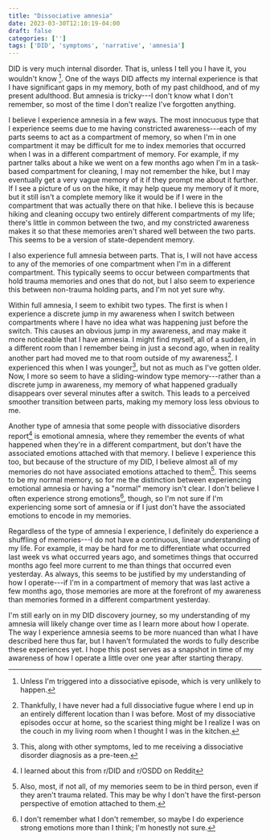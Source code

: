 ```yaml
---
title: "Dissociative amnesia"
date: 2023-03-30T12:10:19-04:00
draft: false
categories: ['']
tags: ['DID', 'symptoms', 'narrative', 'amnesia']
---
```



DID is very much internal disorder. That is, unless I tell you I have it, you wouldn't know [^1]. One of the ways DID affects my internal experience is that I have significant gaps in my memory, both of my past childhood, and of my present adulthood.
But amnesia is tricky---I don't know what I don't remember, so most of the time I don't realize I've forgotten anything.
[^1]: Unless I'm triggered into a dissociative episode, which is very unlikely to happen.

I believe I experience amnesia in a few ways.
The most innocuous type that I experience seems due to me having constricted awareness---each of my parts seems to act as a compartment of memory, so when I'm in one compartment it may be difficult for me to index memories that occurred when I was in a different compartment of memory. 
For example, if my partner talks about a hike we went on a few months ago when I'm in a task-based compartment for cleaning, I may not remember the hike, but I may eventually get a very vague memory of it if they prompt me about it further. If I see a picture of us on the hike, it may help queue my memory of it more, but it still isn't a complete memory like it would be if I were in the compartment that was actually there on that hike.
I believe this is because hiking and cleaning occupy two entirely different compartments of my life; there's little in common between the two, and my constricted awareness makes it so that these memories aren't shared well between the two parts. This seems to be a version of state-dependent memory.

I also experience full amnesia between parts. That is, I will not have access to any of the memories of one compartment when I'm in a different compartment. This typically seems to occur between compartments that hold trauma memories and ones that do not, but I also seem to experience this between non-trauma holding parts, and I'm not yet sure why.

Within full amnesia, I seem to exhibit two types. The first is when I experience a discrete jump in my awareness when I switch between compartments where I have no idea what was happening just before the switch. This causes an obvious jump in my awareness, and may make it more noticeable that I have amnesia. I might find myself, all of a sudden, in a different room than I remember being in just a second ago, when in reality another part had moved me to that room outside of my awareness[^5]. I experienced this when I was younger[^2], but not as much as I've gotten older. Now, I more so seem to have a sliding-window type memory---rather than a discrete jump in awareness, my memory of what happened gradually disappears over several minutes after a switch. This leads to a perceived smoother transition between parts, making my memory loss less obvious to me.

[^5]: Thankfully, I have never had a full dissociative fugue where I end up in an entirely different location than I was before. Most of my dissociative episodes occur at home, so the scariest thing might be I realize I was on the couch in my living room when I thought I was in the kitchen.
[^2]: This, along with other symptoms, led to me receiving a dissociative disorder diagnosis as a pre-teen. 

Another type of amnesia that some people with dissociative disorders report[^3] is emotional amnesia, where they remember the events of what happened when they're in a different compartment, but don't have the associated emotions attached with that memory. I believe I experience this too, but because of the structure of my DID, I believe almost all of my memories do not have associated emotions attached to them[^6]. This seems to be my normal memory, so for me 
the distinction between experiencing emotional amnesia or having a "normal" memory isn't clear. I don't believe I often experience strong emotions[^4], though, so I'm not sure if I'm experiencing some sort of amnesia or if I just don't have the associated emotions to encode in my memories. 
[^4]: I don't remember what I don't remember, so maybe I do experience strong emotions more than I think; I'm honestly not sure.
[^3]: I learned about this from r/DID and r/OSDD on Reddit
[^6]: Also, most, if not all, of my memories seem to be in third person, even if they aren't trauma related. This may be why I don't have the first-person perspective of emotion attached to them.

Regardless of the type of amnesia I experience, I definitely do experience a shuffling of memories---I do not have a continuous, linear understanding of my life. For example, it may be hard for me to differentiate what occurred last week vs what occurred years ago, and sometimes things that occurred months ago feel more current to me than things that occurred even yesterday. As always, this seems to be justified by my understanding of how I operate---if I'm in a compartment of memory that was last active a few months ago, those memories are more at the forefront of my awareness than memories formed in a different compartment yesterday. 

I'm still early on in my DID discovery journey, so my understanding of my amnesia will likely change over time as I learn more about how I operate. 
The way I experience amnesia seems to be more nuanced than what I have described here thus far, but I haven't formulated the words to fully describe these experiences yet.
I hope this post serves as a snapshot in time of my awareness of how I operate a little over one year after starting therapy.


<!--

How does one know if the way they experience the world is _normal_? It never even occurred to me that aspects my experience could be considered disordered until recently. Now that I'm aware, so much of my life makes sense. 



In fact, one way I can differentiate between my parts is by 

it isn't clear if I could be experiencing something different.

so out of context for a part of me that cleans because it seems like a different section of my life.

I personally see myself as having three types of amnesia.

This memory will not be clear, and often has a "not me" feeling associated with it---it can feel like I'm indexing someone else's memories

I'm used to living with a constricted internal awareness that realizing I have amensia isn't surprising to me much anymore---it seems to be a normal part of my 

I'm only aware I'm in a different compartment when looking back in time. In the moment-to-moment, I always feel like _me_. That is; my sense of "I" does not change. This is why I like to conceptualize my experience as me switching between different compartments rather than 

Now that I know what switching feels like, I realize that I have day-to-day amnesia. 

When I look backat the 

I also often have the experience of 
Memory is tricky. When I think about my life, I am unaware I have amnesia

My whole life, I've had experiences where people claimed I had done things I had absolutely no memory of doing. These things seemed like things I would absolutely never do, and to be honest, I never thought too much about it.

In high school, I saw the same group of friends in class that I did outside of school. I clearly had different parts 

So now, looking back, of course I had amnesia. However, it's a lot more hidden than one would expect, because I simply do not remember what I do not remember. It's only when I have external sources notifying me that something happened that I didn't remember do I realize I must have had amnesia. 

It's honestly really scary know that I could potentially forget what I am doing right now in the future. How much of my life will I remember? Are these memories I'm making in my life encoding properly? I sure hope so---I don't want gaps in my memory.

With that being said, because I truly don't know what I don't know, I'm often not aware I'm missing anything.

My justification for these events was always that the other person was lying,

Is it amnesia proper, or is it just my awareness is so shuffled since I switch between many different compartments of memory in a day? 

At the end of the day, when my partner and I ask each other how our days were, I can typically give him a general impression of how the day went---I remember the major events 



One of the hardest parts of my DID discovery journey is coming to terms that I did, in fact, do those things. I had dissociated---putting me in a different compartment of awareness with a different mindset.

Who I thought I was is not who I actually was. Some parts 

I have difficulties tracking the passage of time. 
When I wake up in the morning, I have to orient myself to what day it 
Because I have so many different parts with varying levels of memory sharing between them, there are times where I won't know what I'm doing moment-to-moment.
the way I encoded and accessed memories was different from most others

In this case, it's not that I don't remember what happened when I was in a different compartment. 
-->
